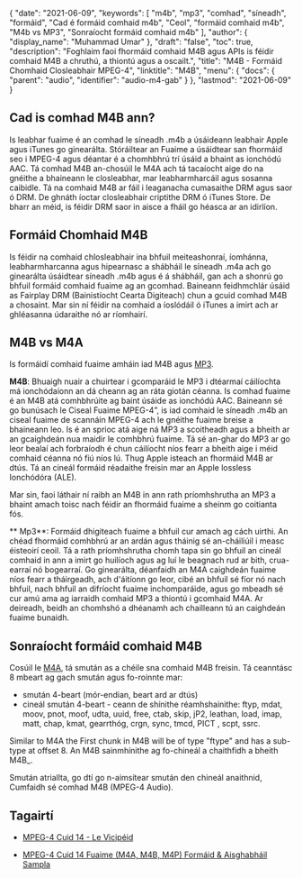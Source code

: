 {
  "date": "2021-06-09",
  "keywords": [
"m4b",
"mp3",
"comhad",
"síneadh",
"formáid",
"Cad é formáid comhaid m4b",
"Ceol",
"formáid comhaid m4b",
"M4b vs MP3",
"Sonraíocht formáid comhaid m4b"
],
  "author": {
    "display_name": "Muhammad Umar"
},
  "draft": "false",
  "toc": true,
  "description": "Foghlaim faoi fhormáid comhaid M4B agus APIs is féidir comhaid M4B a chruthú, a thiontú agus a oscailt.",
  "title": "M4B - Formáid Chomhaid Closleabhair MPEG-4",
  "linktitle": "M4B",
  "menu": {
    "docs": {
      "parent": "audio",
      "identifier": "audio-m4-gab"
}
},
  "lastmod": "2021-06-09"
}

## Cad is comhad M4B ann?

Is leabhar fuaime é an comhad le síneadh .m4b a úsáideann leabhair Apple agus iTunes go ginearálta. Stóráiltear an Fuaime a úsáidtear san fhormáid seo i MPEG-4 agus déantar é a chomhbhrú trí úsáid a bhaint as ionchódú AAC. Tá comhad M4B an-chosúil le M4A ach tá tacaíocht aige do na gnéithe a bhaineann le closleabhar, mar leabharmharcáil agus sosanna caibidle. Tá na comhaid M4B ar fáil i leaganacha cumasaithe DRM agus saor ó DRM. De ghnáth íoctar closleabhair criptithe DRM ó iTunes Store. De bharr an méid, is féidir DRM saor in aisce a fháil go héasca ar an idirlíon.

## Formáid Chomhaid M4B

Is féidir na comhaid chlosleabhair ina bhfuil meiteashonraí, íomhánna, leabharmharcanna agus hipearnasc a shábháil le síneadh .m4a ach go ginearálta úsáidtear síneadh .m4b agus é á shábháil, gan ach a shonrú go bhfuil formáid comhaid fuaime ag an gcomhad. Baineann feidhmchlár úsáid as Fairplay DRM (Bainistíocht Cearta Digiteach) chun a gcuid comhad M4B a chosaint. Mar sin ní féidir na comhaid a íoslódáil ó iTunes a imirt ach ar ghléasanna údaraithe nó ar ríomhairí.


## M4B vs M4A

Is formáidí comhaid fuaime amháin iad M4B agus [MP3](/audio/mp3/).

**M4B**: Bhuaigh nuair a chuirtear i gcomparáid le MP3 i dtéarmaí cáilíochta má ionchódaíonn an dá cheann ag an ráta giotán céanna. Is comhad fuaime é an M4B atá comhbhrúite ag baint úsáide as ionchódú AAC. Baineann sé go bunúsach le Ciseal Fuaime MPEG-4”, is iad comhaid le síneadh .m4b an ciseal fuaime de scannáin MPEG-4 ach le gnéithe fuaime breise a bhaineann leo. Is é an sprioc atá aige ná MP3 a scoitheadh agus a bheith ar an gcaighdeán nua maidir le comhbhrú fuaime. Tá sé an-ghar do MP3 ar go leor bealaí ach forbraíodh é chun cáilíocht níos fearr a bheith aige i méid comhaid céanna nó fiú níos lú. Thug Apple isteach an fhormáid M4B ar dtús. Tá an cineál formáid réadaithe freisin mar an Apple lossless Ionchódóra (ALE).

Mar sin, faoi láthair ní raibh an M4B in ann rath príomhshrutha an MP3 a bhaint amach toisc nach féidir an fhormáid fuaime a sheinm go coitianta fós.

** Mp3**: Formáid dhigiteach fuaime a bhfuil cur amach ag cách uirthi. An chéad fhormáid comhbhrú ar an ardán agus tháinig sé an-cháiliúil i measc éisteoirí ceoil. Tá a rath príomhshrutha chomh tapa sin go bhfuil an cineál comhaid in ann a imirt go huilíoch agus ag luí le beagnach rud ar bith, crua-earraí nó bogearraí. Go ginearálta, déanfaidh an M4A caighdeán fuaime níos fearr a tháirgeadh, ach d'áitíonn go leor, cibé an bhfuil sé fíor nó nach bhfuil, nach bhfuil an difríocht fuaime inchomparáide, agus go mbeadh sé cur amú ama ag iarraidh comhaid MP3 a thiontú i gcomhaid M4A. Ar deireadh, beidh an chomhshó a dhéanamh ach chailleann tú an caighdeán fuaime bunaidh.

## Sonraíocht formáid comhaid M4B

Cosúil le [M4A](/audio/m4a/), tá smután as a chéile sna comhaid M4B freisin. Tá ceanntásc 8 mbeart ag gach smután agus fo-roinnte mar:
- smután 4-beart (mór-endian, beart ard ar dtús)
- cineál smután 4-beart - ceann de shínithe réamhshainithe: ftyp, mdat, moov, pnot, moof, udta, uuid, free, ctab, skip, jP2, leathan, load, imap, matt, chap, kmat, gearrthóg, crgn, sync, tmcd, PICT , scpt, ssrc.

Similar to M4A the First chunk in M4B will be of type "ftype" and has a sub-type at offset 8. An M4B sainmhínithe ag fo-chineál a chaithfidh a bheith M4B_.

Smután atriallta, go dtí go n-aimsítear smután den chineál anaithnid, Cumfaidh sé comhad M4B (MPEG-4 Audio).

## Tagairtí

* [MPEG-4 Cuid 14 - Le Vicipéid]( https://ga.wikipedia.org/wiki/MPEG-4_Part_14)

* [MPEG-4 Cuid 14 Fuaime (M4A, M4B, M4P) Formáid & Aisghabháil Sampla](https://www.file-recovery.com/m4a-signature-format.htm)


